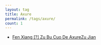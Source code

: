 ```yaml
---
layout: tag
title: Axure
permalink: /tags/axure/
count: 1
---
```


- [Fen Xiang [?] Zu Bu Cuo De AxureZu Jian ](https://skeathytomas.github.io/post/%E5%88%86%E4%BA%AB%E4%B8%80%E7%BB%84%E4%B8%8D%E9%94%99%E7%9A%84axure%E7%BB%84%E4%BB%B6/)
